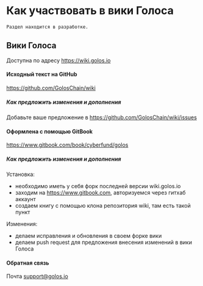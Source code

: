 # Как участвовать в вики Голоса
```
Раздел находится в разработке.
```
<!-- TOC -->


## Вики Голоса
Доступна по адресу https://wiki.golos.io

#### Исходный текст на GitHub
https://github.com/GolosChain/wiki

##### Как предложить изменения и дополнения 

Добавьте ваше предложение в https://github.com/GolosChain/wiki/issues

#### Оформлена с помощью GitBook
https://www.gitbook.com/book/cyberfund/golos

##### Как предложить изменения и дополнения

Установка:
- необходимо иметь у себя форк последней версии wiki.golos.io
- заходим на https://www.gitbook.com, авторизуемся через гитхаб аккаунт
- создаем книгу с помощью клона репозитория wiki, там есть такой пункт

Изменения:
- делаем исправления и обновления в своем форке вики 
- делаем push request для предложения внесения изменений в вики Голоса

#### Обратная связь
Почта [support@golos.io](mailto:support@golos.io)